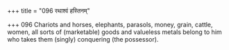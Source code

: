 +++
title = "096 रथाश्वं हस्तिनम्"

+++
096	Chariots and horses, elephants, parasols, money, grain, cattle, women, all sorts of (marketable) goods and valueless metals belong to him who takes them (singly) conquering (the possessor).